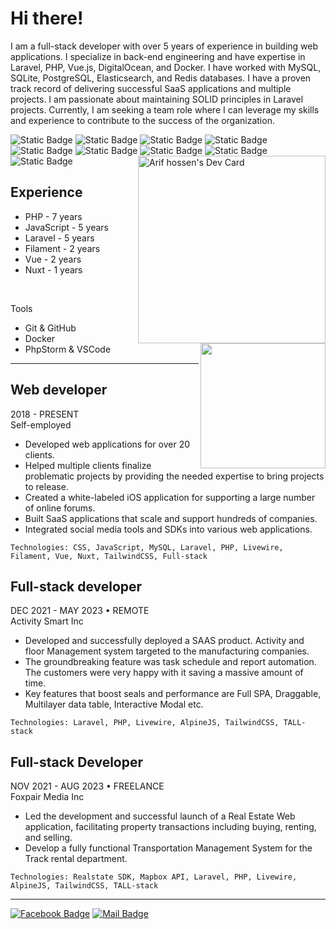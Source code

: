# Hi there!

  I am a full-stack developer with over 5 years of experience in building web applications. I specialize in back-end engineering and have expertise in Laravel, PHP, Vue.js, DigitalOcean, and Docker. I have worked with MySQL, SQLite, PostgreSQL, Elasticsearch, and Redis databases. I have a proven track record of delivering successful SaaS applications and multiple projects. I am passionate about maintaining SOLID principles in Laravel projects. Currently, I am seeking a team role where I can leverage my skills and experience to contribute to the success of the organization.


![Static Badge](https://img.shields.io/badge/Full--stack-white) ![Static Badge](https://img.shields.io/badge/TALL_stack-white) ![Static Badge](https://img.shields.io/badge/Filament-white) ![Static Badge](https://img.shields.io/badge/PHP-white) ![Static Badge](https://img.shields.io/badge/Laravel-white) ![Static Badge](https://img.shields.io/badge/JavaScript-white) ![Static Badge](https://img.shields.io/badge/Vue-white) ![Static Badge](https://img.shields.io/badge/Nuxt-white) ![Static Badge](https://img.shields.io/badge/Tailwind_CSS-white) 
<a href="https://app.daily.dev/arifhossendev"><img align="right" src="https://api.daily.dev/devcards/ddaf5203767647a2a42c3fac46aff732.png?r=yma" width="300" alt="Arif hossen's Dev Card"/></a>

<!-- <img align="right" src="https://github-readme-stats.vercel.app/api/top-langs/?username=arifhossen-dev&show_icons=true&hide_border=false&theme=radical" width="37%" alt="Arif Hossen's Top Languages"> -->

## Experience
<img height=200 align="right" src="https://github-readme-stats.vercel.app/api/top-langs?username=arifhossen-dev&layout=compact&langs_count=8&card_width=320" />

- PHP - 7 years
- JavaScript - 5 years
- Laravel - 5 years
- Filament - 2 years
- Vue - 2 years
- Nuxt - 1 years
<br/>

Tools
- Git & GitHub
- Docker
- PhpStorm & VSCode

---

## Web developer
2018 - PRESENT  
Self-employed  
- Developed web applications for over 20 clients.
- Helped multiple clients finalize problematic projects by providing the needed expertise to bring projects to release.
- Created a white-labeled iOS application for supporting a large number of online forums.
- Built SaaS applications that scale and support hundreds of companies.
- Integrated social media tools and SDKs into various web applications.

```Technologies: CSS, JavaScript, MySQL, Laravel, PHP, Livewire, Filament, Vue, Nuxt, TailwindCSS, Full-stack```

## Full-stack developer
DEC 2021 - MAY 2023 • REMOTE\
Activity Smart Inc

- Developed and successfully deployed a SAAS product. Activity and floor Management system targeted to the manufacturing companies.
- The groundbreaking feature was task schedule and report automation. The customers were very happy with it saving a massive amount of time.
- Key features that boost seals and performance are Full SPA, Draggable, Multilayer data table, Interactive Modal etc.

```Technologies: Laravel, PHP, Livewire, AlpineJS, TailwindCSS, TALL-stack```

## Full-stack Developer
NOV 2021 - AUG 2023 • FREELANCE\
Foxpair Media Inc

- Led the development and successful launch of a Real Estate Web application, facilitating property transactions including buying, renting, and selling.
- Develop a fully functional Transportation Management System for the Track rental department.

```Technologies: Realstate SDK, Mapbox API, Laravel, PHP, Livewire, AlpineJS, TailwindCSS, TALL-stack```


---
[![Facebook Badge](https://img.shields.io/badge/linkedin-1877F2?style=for-the-badge&logo=linkedin&logoColor=white)](https://www.linkedin.com/in/arifhossen-dev/)  [![Mail Badge](https://img.shields.io/badge/Gmail-D14836?style=for-the-badge&logo=gmail&logoColor=white)](mailto:ahak.bsl@gmail.com)
